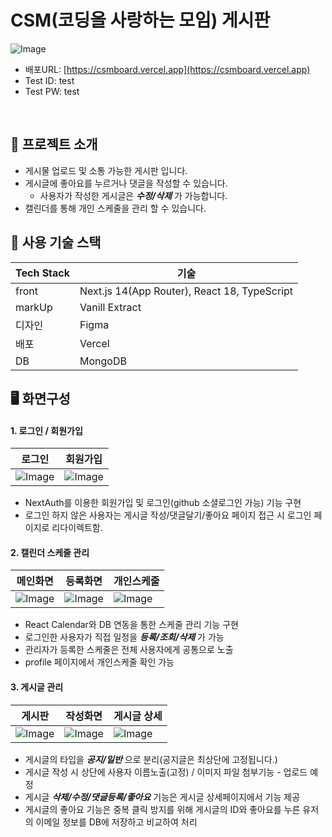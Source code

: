 # CSM(코딩을 사랑하는 모임) 게시판
![Image](https://github.com/user-attachments/assets/9e4822aa-adc1-4129-9184-db32b929f491)

- 배포URL: [https://csmboard.vercel.app](https://csmboard.vercel.app)
- Test ID: test
- Test PW: test

<br />

## 📌 프로젝트 소개
- 게시물 업로드 및 소통 가능한 게시판 입니다.
- 게시글에 좋아요를 누르거나 댓글을 작성할 수 있습니다.
    * 사용자가 작성한 게시글은 ***수정/삭제*** 가 가능합니다.
- 캘린더를 통해 개인 스케줄을 관리 할 수 있습니다.


## 🔧 사용 기술 스택
|Tech Stack|기술|
|---|---|
|front|Next.js 14(App Router), React 18, TypeScript|
|markUp|Vanill Extract|
|디자인|Figma| 
|배포|Vercel|
|DB|MongoDB|

## 🖥️ 화면구성
#### 1. 로그인 / 회원가입
|로그인|회원가입|
|---|---|
|![Image](https://github.com/user-attachments/assets/d598b761-1143-4ac3-b8a4-23fd669a791d)|![Image](https://github.com/user-attachments/assets/0e3ce88a-37ea-400e-8374-bb8489b540ad)|
- NextAuth를 이용한 회원가입 및 로그인(github 소셜로그인 가능) 기능 구현
- 로그인 하지 않은 사용자는 게시글 작성/댓글달기/좋아요 페이지 접근 시 로그인 페이지로 리다이렉트함.

#### 2. 캘린더 스케줄 관리
|메인화면|등록화면|개인스케줄|
|---|---|---|
|![Image](https://github.com/user-attachments/assets/21518fa6-cd2d-4115-b2bf-fa50ff6ff145)|![Image](https://github.com/user-attachments/assets/04050c28-b5f5-4023-b2eb-54de4a365f75)|![Image](https://github.com/user-attachments/assets/3d2cb317-07c8-4c27-a52f-208a60e860b5)|
- React Calendar와 DB 연동을 통한 스케줄 관리 기능 구현
- 로그인한 사용자가 직접 일정을 ***등록/조회/삭제*** 가 가능
- 관리자가 등록한 스케줄은 전체 사용자에게 공통으로 노출
- profile 페이지에서 개인스케줄 확인 가능

#### 3. 게시글 관리
|게시판|작성화면|게시글 상세|
|---|---|---|
|![Image](https://github.com/user-attachments/assets/93915669-f57b-4b63-a7d8-274f9cf08c63)|![Image](https://github.com/user-attachments/assets/4b28b194-503c-4a1f-9d2b-99da9115dbd1)|![Image](https://github.com/user-attachments/assets/f3fd1513-3d86-4a85-bd70-61d2e76eeb58)|
- 게시글의 타입을 ***공지/일반*** 으로 분리(공지글은 최상단에 고정됩니다.)
- 게시글 작성 시 상단에 사용자 이름노출(고정) / 이미지 파일 첨부기능 - 업로드 예정
- 게시글 ***삭제/수정/댓글등록/좋아요*** 기능은 게시글 상세페이지에서 기능 제공
- 게시글의 좋아요 기능은 중복 클릭 방지를 위해 게시글의 ID와 좋아요를 누른 유저의 이메일 정보를 DB에 저장하고 비교하여 처리

